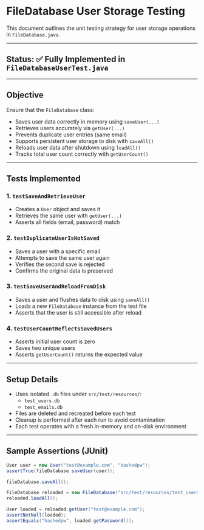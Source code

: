 # FileDatabase User Storage Testing

This document outlines the unit testing strategy for user storage operations in `FileDatabase.java`.

---

## Status: ✅ Fully Implemented in `FileDatabaseUserTest.java`

---

## Objective

Ensure that the `FileDatabase` class:

- Saves user data correctly in memory using `saveUser(...)`
- Retrieves users accurately via `getUser(...)`
- Prevents duplicate user entries (same email)
- Supports persistent user storage to disk with `saveAll()`
- Reloads user data after shutdown using `loadAll()`
- Tracks total user count correctly with `getUserCount()`

---

## Tests Implemented

### 1. `testSaveAndRetrieveUser`
- Creates a `User` object and saves it
- Retrieves the same user with `getUser(...)`
- Asserts all fields (email, password) match

### 2. `testDuplicateUserIsNotSaved`
- Saves a user with a specific email
- Attempts to save the same user again
- Verifies the second save is rejected
- Confirms the original data is preserved

### 3. `testSaveUserAndReloadFromDisk`
- Saves a user and flushes data to disk using `saveAll()`
- Loads a new `FileDatabase` instance from the test file
- Asserts that the user is still accessible after reload

### 4. `testUserCountReflectsSavedUsers`
- Asserts initial user count is zero
- Saves two unique users
- Asserts `getUserCount()` returns the expected value

---

## Setup Details

- Uses isolated `.db` files under `src/test/resources/`:
  - `test_users.db`
  - `test_emails.db`
- Files are deleted and recreated before each test
- Cleanup is performed after each run to avoid contamination
- Each test operates with a fresh in-memory and on-disk environment

---

## Sample Assertions (JUnit)

```java
User user = new User("test@example.com", "hashedpw");
assertTrue(fileDatabase.saveUser(user));

fileDatabase.saveAll();

FileDatabase reloaded = new FileDatabase("src/test/resources/test_users.db", "src/test/resources/test_emails.db");
reloaded.loadAll();

User loaded = reloaded.getUser("test@example.com");
assertNotNull(loaded);
assertEquals("hashedpw", loaded.getPassword());
